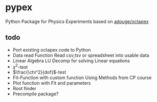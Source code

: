 # pypex
Python Package for Physics Experiments based on [adouge/octapex](https://github.com/adouge/octapex "octapex")

## todo
* Port existing octapex code to Python
* Data read Function
 Read csv,tsv or spreadsheet into usable data
* Linear Algebra
LU Decomp for solving Linear equations
* $\chi^2$-test
* $\frac{\chi^2}{dof}$-test
* Fit-Function with custom function
Using Methods from CP course
* Plot function with Fit and parameters
* Root finder
* Precompile package?
